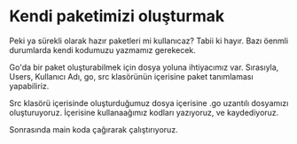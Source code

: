 # Kendi paketimizi oluşturmak

Peki ya sürekli olarak hazır paketleri mi kullanıcaz? Tabii ki hayır. Bazı öenmli durumlarda kendi kodumuzu yazmamız gerekecek.

Go'da bir paket oluşturabilmek için dosya yoluna ihtiyacımız var. Sırasıyla, Users, Kullanıcı Adı, go, src klasörünün içerisine paket tanımlaması yapabiliriz.

Src klasörü içerisinde oluşturduğumuz dosya içerisine .go uzantılı dosyamızı oluşturuyoruz. İçerisine kullanaağımız kodları yazıyoruz, ve kaydediyoruz.

Sonrasında main koda çağırarak çalıştırıyoruz.

